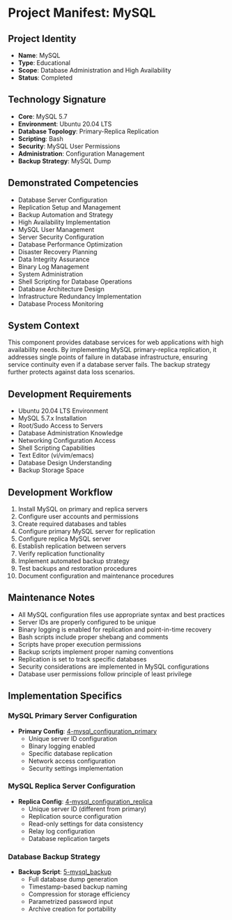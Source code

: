 # Project Manifest: MySQL

## Project Identity
- **Name**: MySQL
- **Type**: Educational
- **Scope**: Database Administration and High Availability
- **Status**: Completed

## Technology Signature
- **Core**: MySQL 5.7
- **Environment**: Ubuntu 20.04 LTS
- **Database Topology**: Primary-Replica Replication
- **Scripting**: Bash
- **Security**: MySQL User Permissions
- **Administration**: Configuration Management
- **Backup Strategy**: MySQL Dump

## Demonstrated Competencies
- Database Server Configuration
- Replication Setup and Management
- Backup Automation and Strategy
- High Availability Implementation
- MySQL User Management
- Server Security Configuration
- Database Performance Optimization
- Disaster Recovery Planning
- Data Integrity Assurance
- Binary Log Management
- System Administration
- Shell Scripting for Database Operations
- Database Architecture Design
- Infrastructure Redundancy Implementation
- Database Process Monitoring

## System Context
This component provides database services for web applications with high availability needs. By implementing MySQL primary-replica replication, it addresses single points of failure in database infrastructure, ensuring service continuity even if a database server fails. The backup strategy further protects against data loss scenarios.

## Development Requirements
- Ubuntu 20.04 LTS Environment
- MySQL 5.7.x Installation
- Root/Sudo Access to Servers
- Database Administration Knowledge
- Networking Configuration Access
- Shell Scripting Capabilities
- Text Editor (vi/vim/emacs)
- Database Design Understanding
- Backup Storage Space

## Development Workflow
1. Install MySQL on primary and replica servers
2. Configure user accounts and permissions
3. Create required databases and tables
4. Configure primary MySQL server for replication
5. Configure replica MySQL server
6. Establish replication between servers
7. Verify replication functionality
8. Implement automated backup strategy
9. Test backups and restoration procedures
10. Document configuration and maintenance procedures

## Maintenance Notes
- All MySQL configuration files use appropriate syntax and best practices
- Server IDs are properly configured to be unique
- Binary logging is enabled for replication and point-in-time recovery
- Bash scripts include proper shebang and comments
- Scripts have proper execution permissions
- Backup scripts implement proper naming conventions
- Replication is set to track specific databases
- Security considerations are implemented in MySQL configurations
- Database user permissions follow principle of least privilege

## Implementation Specifics

### MySQL Primary Server Configuration
- **Primary Config**: [4-mysql_configuration_primary](./4-mysql_configuration_primary)
  * Unique server ID configuration
  * Binary logging enabled
  * Specific database replication
  * Network access configuration
  * Security settings implementation

### MySQL Replica Server Configuration
- **Replica Config**: [4-mysql_configuration_replica](./4-mysql_configuration_replica)
  * Unique server ID (different from primary)
  * Replication source configuration
  * Read-only settings for data consistency
  * Relay log configuration
  * Database replication targets

### Database Backup Strategy
- **Backup Script**: [5-mysql_backup](./5-mysql_backup)
  * Full database dump generation
  * Timestamp-based backup naming
  * Compression for storage efficiency
  * Parametrized password input
  * Archive creation for portability